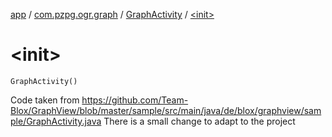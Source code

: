 [app](../../index.md) / [com.pzpg.ogr.graph](../index.md) / [GraphActivity](index.md) / [&lt;init&gt;](./-init-.md)

# &lt;init&gt;

`GraphActivity()`

Code taken from https://github.com/Team-Blox/GraphView/blob/master/sample/src/main/java/de/blox/graphview/sample/GraphActivity.java
There is a small change to adapt to the project

